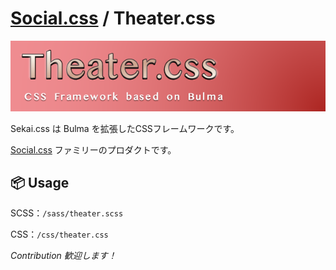 # [Social.css](https://github.com/mtsgi/social-css) / Theater.css

![Theater.css](img/banner.png)

Sekai.css は Bulma を拡張したCSSフレームワークです。

[Social.css](https://github.com/mtsgi/social-css) ファミリーのプロダクトです。

## 📦 Usage

SCSS：`/sass/theater.scss`

CSS：`/css/theater.css`

*Contribution 歓迎します！*
